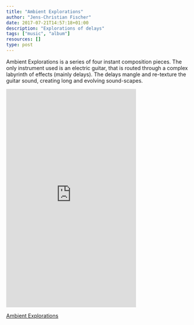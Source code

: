 ```yaml
---
title: "Ambient Explorations"
author: "Jens-Christian Fischer"
date: 2017-07-21T14:57:18+01:00
description: "Explorations of delays"
tags: ["music", "album"]
resources: []
type: post
---
```


Ambient Explorations is a series of four instant composition pieces. The only 
instrument used is an electric guitar, that is routed through a complex labyrinth
of effects (mainly delays). The delays mangle and re-texture the guitar sound, 
creating long and evolving sound-scapes.

<iframe style="border: 0; width: 350px; height: 588px;" src="https://bandcamp.com/EmbeddedPlayer/album=167827805/size=large/bgcol=ffffff/linkcol=0687f5/transparent=true/" seamless><a href="http://jens-christianfischer.bandcamp.com/album/ambient-exploration">Ambient • Exploration by Jens-Christian Fischer</a></iframe>

[Ambient Explorations](https://jens-christianfischer.bandcamp.com/album/ambient-exploration)
